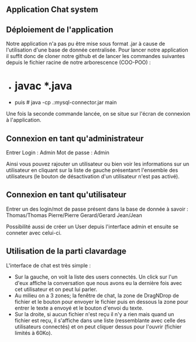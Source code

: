 ## Application Chat system

## Déploiement de l'application

Notre application n'a pas pu être mise sous format .jar à cause de l'utilisation d'une base de donnée centralisée.
Pour lancer notre application il suffit donc de cloner notre github et de lancer les commandes suivantes depuis le fichier racine de notre arborescence (COO-POO) :
* # javac *.java
* puis # java -cp .:mysql-connector.jar main

Une fois la seconde commande lancée, on se situe sur l'écran de connexion à l'application.

## Connexion en tant qu'administrateur
Entrer Login : Admin
Mot de passe : Admin

Ainsi vous pouvez rajouter un utilisateur ou bien voir les informations sur un utilisateur en cliquant sur la liste de gauche présentanrt l'ensemble des utilisateurs (le bouton de désactivation d'un utilisateur n'est pas activé).

## Connexion en tant qu'utilisateur
Entrer un des login/mot de passe présent dans la base de donnée à savoir :
Thomas/Thomas
Pierre/Pierre
Gerard/Gerard
Jean/Jean

Possibilité aussi de créer un User depuis l'interface admin et ensuite se conneter avec celui-ci.

## Utilisation de la parti clavardage

L'interface de chat est très simple :
* Sur la gauche, on voit la liste des users connectés. Un click sur l'un d'eux affiche la conversation que nous avons eu la dernière fois avec cet utilisateur et on peut lui parler.
* Au milieu on a 3 zones; la fenêtre de chat, la zone de DragNDrop de fichier et le bouton pour envoyer le fichier puis en dessous la zone pour entrer le texte a envoyé et le bouton d'envoi du texte.
* Sur la droite, si aucun fichier n'est reçu il n'y a rien mais quand un fichier est reçu, il s'affiche dans une liste (ressemblante avec celle des utilisateurs connectés) et on peut cliquer dessus pour l'ouvrir (fichier limités à 60Ko).
